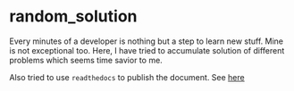 # random_solution
Every minutes of a developer is nothing but a step to learn new stuff. Mine is not exceptional too. Here, I have tried to accumulate solution of different problems which seems time savior to me.

Also tried to use `readthedocs` to publish the document. See [here](https://random-solution.readthedocs.io/en/latest/)